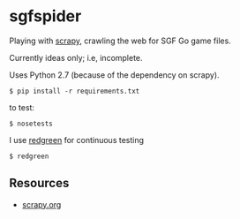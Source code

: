 
# sgfspider

Playing with [scrapy](http://scrapy.org), crawling the web for SGF Go game files.

Currently ideas only; i.e, incomplete.

Uses Python 2.7 (because of the dependency on scrapy).

```
$ pip install -r requirements.txt
```

to test:
```
$ nosetests
```

I use [redgreen](https://github.com/vmalloc/redgreen) for continuous testing
```
$ redgreen
```


## Resources

* [scrapy.org](http://scrapy.org)
